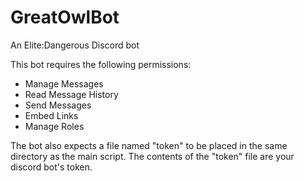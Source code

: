 # GreatOwlBot
An Elite:Dangerous Discord bot

This bot requires the following permissions:
* Manage Messages
* Read Message History
* Send Messages
* Embed Links
* Manage Roles

The bot also expects a file named "token" to be placed in the same directory as the main script.  The contents of the "token" file are your discord bot's token.
